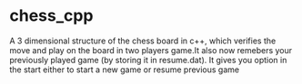 # chess_cpp
A 3 dimensional structure of the chess board in c++, which verifies the move and play on the board in two players game.It also now remebers your previously played game (by storing it in resume.dat). It gives you option in the start either to start a new game or resume previous game
